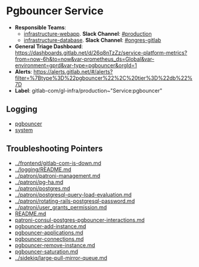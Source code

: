 <!-- MARKER: do not edit this section directly. Edit services/service-catalog.yml then run scripts/generate-docs -->
#  Pgbouncer Service

* **Responsible Teams**:
  * [infrastructure-webapp](https://about.gitlab.com/handbook/engineering/infrastructure/team/reliability/). **Slack Channel**: [#production](https://gitlab.slack.com/archives/production)
  * [infrastructure-database](https://about.gitlab.com/handbook/engineering/infrastructure/team/reliability/). **Slack Channel**: [#ongres-gitlab](https://gitlab.slack.com/archives/ongres-gitlab)
* **General Triage Dashboard**: https://dashboards.gitlab.net/d/26q8nTzZz/service-platform-metrics?from=now-6h&to=now&var-prometheus_ds=Global&var-environment=gprd&var-type=pgbouncer&orgId=1
* **Alerts**: https://alerts.gitlab.net/#/alerts?filter=%7Btype%3D%22pgbouncer%22%2C%20tier%3D%22db%22%7D
* **Label**: gitlab-com/gl-infra/production~"Service:pgbouncer"

## Logging

* [pgbouncer](https://log.gprd.gitlab.net/goto/3fb9391e5ef07b47aac2fce6fda175d9)
* [system](https://log.gprd.gitlab.net/goto/ae311f6f133cc1c45b62541977081043)

## Troubleshooting Pointers

* [../frontend/gitlab-com-is-down.md](../frontend/gitlab-com-is-down.md)
* [../logging/README.md](../logging/README.md)
* [../patroni/patroni-management.md](../patroni/patroni-management.md)
* [../patroni/pg-ha.md](../patroni/pg-ha.md)
* [../patroni/postgres.md](../patroni/postgres.md)
* [../patroni/postgresql-query-load-evaluation.md](../patroni/postgresql-query-load-evaluation.md)
* [../patroni/rotating-rails-postgresql-password.md](../patroni/rotating-rails-postgresql-password.md)
* [../patroni/user_grants_permission.md](../patroni/user_grants_permission.md)
* [README.md](README.md)
* [patroni-consul-postgres-pgbouncer-interactions.md](patroni-consul-postgres-pgbouncer-interactions.md)
* [pgbouncer-add-instance.md](pgbouncer-add-instance.md)
* [pgbouncer-applications.md](pgbouncer-applications.md)
* [pgbouncer-connections.md](pgbouncer-connections.md)
* [pgbouncer-remove-instance.md](pgbouncer-remove-instance.md)
* [pgbouncer-saturation.md](pgbouncer-saturation.md)
* [../sidekiq/large-pull-mirror-queue.md](../sidekiq/large-pull-mirror-queue.md)
<!-- END_MARKER -->
